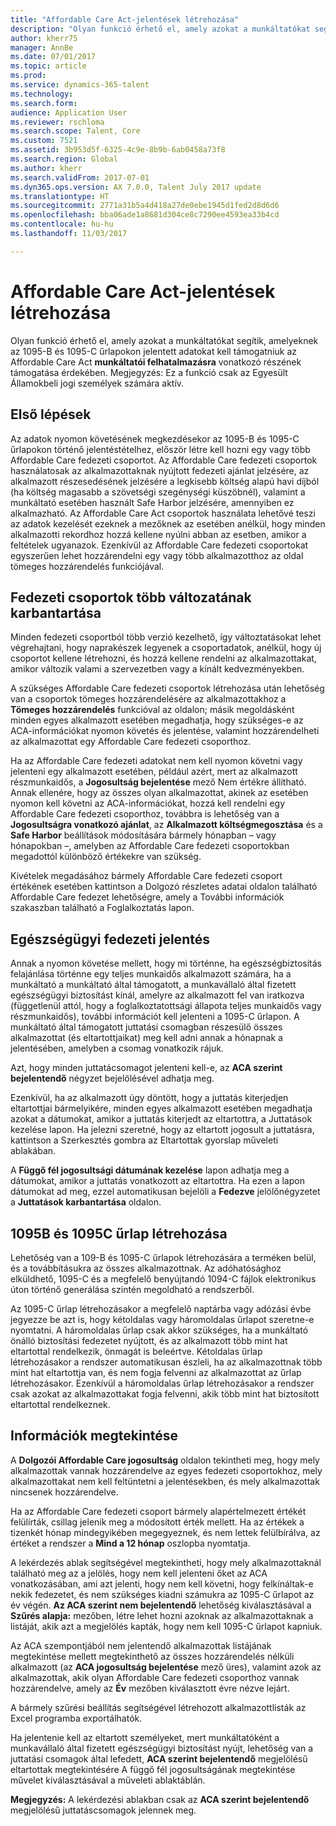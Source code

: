```yaml
---
title: "Affordable Care Act-jelentések létrehozása"
description: "Olyan funkció érhető el, amely azokat a munkáltatókat segítik, amelyeknek az 1095-B és 1095-C űrlapokon jelentett adatokat kell támogatniuk az Affordable Care Act munkáltatói felhatalmazásra vonatkozó részének támogatása érdekében. Megjegyzés: Ez a funkció csak az Egyesült Államokbeli jogi személyek számára aktív."
author: kherr75
manager: AnnBe
ms.date: 07/01/2017
ms.topic: article
ms.prod: 
ms.service: dynamics-365-talent
ms.technology: 
ms.search.form: 
audience: Application User
ms.reviewer: rschloma
ms.search.scope: Talent, Core
ms.custom: 7521
ms.assetid: 3b953d5f-6325-4c9e-8b9b-6ab0458a73f8
ms.search.region: Global
ms.author: kherr
ms.search.validFrom: 2017-07-01
ms.dyn365.ops.version: AX 7.0.0, Talent July 2017 update
ms.translationtype: HT
ms.sourcegitcommit: 2771a31b5a4d418a27de0ebe1945d1fed2d8d6d6
ms.openlocfilehash: bba06ade1a8681d304ce8c7290ee4593ea33b4cd
ms.contentlocale: hu-hu
ms.lasthandoff: 11/03/2017

---
```

# <a name="generate-affordable-care-act-reports"></a>Affordable Care Act-jelentések létrehozása
Olyan funkció érhető el, amely azokat a munkáltatókat segítik, amelyeknek az 1095-B és 1095-C űrlapokon jelentett adatokat kell támogatniuk az Affordable Care Act **munkáltatói felhatalmazásra** vonatkozó részének támogatása érdekében. Megjegyzés: Ez a funkció csak az Egyesült Államokbeli jogi személyek számára aktív.

## <a name="getting-started"></a>Első lépések
Az adatok nyomon követésének megkezdésekor az 1095-B és 1095-C űrlapokon történő jelentéstételhez, először létre kell hozni egy vagy több Affordable Care fedezeti csoportot. Az Affordable Care fedezeti csoportok használatosak az alkalmazottaknak nyújtott fedezeti ajánlat jelzésére, az alkalmazott részesedésének jelzésére a legkisebb költség alapú havi díjból (ha költség magasabb a szövetségi szegénységi küszöbnél), valamint a munkáltató esetében használt Safe Harbor jelzésére, amennyiben ez alkalmazható. Az Affordable Care Act csoportok használata lehetővé teszi az adatok kezelését ezeknek a mezőknek az esetében anélkül, hogy minden alkalmazotti rekordhoz hozzá kellene nyúlni abban az esetben, amikor a feltételek ugyanazok. Ezenkívül az Affordable Care fedezeti csoportokat egyszerűen lehet hozzárendelni egy vagy több alkalmazotthoz az oldal tömeges hozzárendelés funkciójával.

## <a name="maintaining-multiple-versions-of-a-coverage-group"></a>Fedezeti csoportok több változatának karbantartása
Minden fedezeti csoportból több verzió kezelhető, így változtatásokat lehet végrehajtani, hogy naprakészek legyenek a csoportadatok, anélkül, hogy új csoportot kellene létrehozni, és hozzá kellene rendelni az alkalmazottakat, amikor változik valami a szervezetben vagy a kínált kedvezményekben. 

A szükséges Affordable Care fedezeti csoportok létrehozása után lehetőség van a csoportok tömeges hozzárendelésére az alkalmazottakhoz a **Tömeges hozzárendelés** funkcióval az oldalon; másik megoldásként minden egyes alkalmazott esetében megadhatja, hogy szükséges-e az ACA-információkat nyomon követés és jelentése, valamint hozzárendelheti az alkalmazottat egy Affordable Care fedezeti csoporthoz.

Ha az Affordable Care fedezeti adatokat nem kell nyomon követni vagy jelenteni egy alkalmazott esetében, például azért, mert az alkalmazott részmunkaidős, a **Jogosultság bejelentése** mező Nem értékre állítható. Annak ellenére, hogy az összes olyan alkalmazottat, akinek az esetében nyomon kell követni az ACA-információkat, hozzá kell rendelni egy Affordable Care fedezeti csoporthoz, továbbra is lehetőség van a **Jogosultságra vonatkozó ajánlat**, az **Alkalmazott költségmegosztása** és a **Safe Harbor** beállítások módosítására bármely hónapban – vagy hónapokban –, amelyben az Affordable Care fedezeti csoportokban megadottól különböző értékekre van szükség.

Kivételek megadásához bármely Affordable Care fedezeti csoport értékének esetében kattintson a Dolgozó részletes adatai oldalon található Affordable Care fedezet lehetőségre, amely a További információk szakaszban található a Foglalkoztatás lapon.

## <a name="reporting-health-care-coverage"></a>Egészségügyi fedezeti jelentés
Annak a nyomon követése mellett, hogy mi történne, ha egészségbiztosítás felajánlása történne egy teljes munkaidős alkalmazott számára, ha a munkáltató a munkáltató által támogatott, a munkavállaló által fizetett egészségügyi biztosítást kínál, amelyre az alkalmazott fel van iratkozva (függetlenül attól, hogy a foglalkoztatottsági állapota teljes munkaidős vagy részmunkaidős), további információt kell jelenteni a 1095-C űrlapon. A munkáltató által támogatott juttatási csomagban részesülő összes alkalmazottat (és eltartottjaikat) meg kell adni annak a hónapnak a jelentésében, amelyben a csomag vonatkozik rájuk. 

Azt, hogy minden juttatácsomagot jelenteni kell-e, az **ACA szerint bejelentendő** négyzet bejelölésével adhatja meg.

Ezenkívül, ha az alkalmazott úgy döntött, hogy a juttatás kiterjedjen eltartottjai bármelyikére, minden egyes alkalmazott esetében megadhatja azokat a dátumokat, amikor a juttatás kiterjedt az eltartottra, a Juttatások kezelése lapon. Ha jelezni szeretné, hogy az eltartott jogosult a juttatásra, kattintson a Szerkesztés gombra az Eltartottak gyorslap műveleti ablakában.

A **Függő fél jogosultsági dátumának kezelése** lapon adhatja meg a dátumokat, amikor a juttatás vonatkozott az eltartottra. Ha ezen a lapon dátumokat ad meg, ezzel automatikusan bejelöli a **Fedezve** jelölőnégyzetet a **Juttatások karbantartása** oldalon.

## <a name="generate-1095b-and-1095c-forms"></a>1095B és 1095C űrlap létrehozása
Lehetőség van a 109-B és 1095-C űrlapok létrehozására a terméken belül, és a továbbításukra az összes alkalmazottnak. Az adóhatósághoz elküldhető, 1095-C és a megfelelő benyújtandó 1094-C fájlok elektronikus úton történő generálása szintén megoldható a rendszerből.  

Az 1095-C űrlap létrehozásakor a megfelelő naptárba vagy adózási évbe jegyezze be azt is, hogy kétoldalas vagy háromoldalas űrlapot szeretne-e nyomtatni. A háromoldalas űrlap csak akkor szükséges, ha a munkáltató önálló biztosítási fedezetet nyújtott, és az alkalmazott több mint hat eltartottal rendelkezik, önmagát is beleértve. Kétoldalas űrlap létrehozásakor a rendszer automatikusan észleli, ha az alkalmazottnak több mint hat eltartottja van, és nem fogja felvenni az alkalmazottat az űrlap létrehozásakor. Ezenkívül a háromoldalas űrlap létrehozásakor a rendszer csak azokat az alkalmazottakat fogja felvenni, akik több mint hat biztosított eltartottal rendelkeznek.

## <a name="viewing-information"></a>Információk megtekintése
A **Dolgozói Affordable Care jogosultság** oldalon tekintheti meg, hogy mely alkalmazottak vannak hozzárendelve az egyes fedezeti csoportokhoz, mely alkalmazottakat nem kell feltüntetni a jelentésekben, és mely alkalmazottak nincsenek hozzárendelve.

Ha az Affordable Care fedezeti csoport bármely alapértelmezett értékét felülírták, csillag jelenik meg a módosított érték mellett. Ha az értékek a tizenkét hónap mindegyikében megegyeznek, és nem lettek felülbírálva, az értéket a rendszer a **Mind a 12 hónap** oszlopba nyomtatja.

A lekérdezés ablak segítségével megtekintheti, hogy mely alkalmazottaknál található meg az a jelölés, hogy nem kell jelenteni őket az ACA vonatkozásában, ami azt jelenti, hogy nem kell követni, hogy felkínáltak-e nekik fedezetet, és nem szükséges kiadni számukra az 1095-C űrlapot az év végén. **Az ACA szerint nem bejelentendő** lehetőség kiválasztásával a **Szűrés alapja:** mezőben, létre lehet hozni azoknak az alkalmazottaknak a listáját, akik azt a megjelölés kapták, hogy nem kell 1095-C űrlapot kapniuk.

Az ACA szempontjából nem jelentendő alkalmazottak listájának megtekintése mellett megtekinthető az összes hozzárendelés nélküli alkalmazott (az **ACA jogosultság bejelentése** mező üres), valamint azok az alkalmazottak, akik olyan Affordable Care fedezeti csoporthoz vannak hozzárendelve, amely az **Év** mezőben kiválasztott évre nézve lejárt.

A bármely szűrési beállítás segítségével létrehozott alkalmazottlisták az Excel programba exportálhatók.

Ha jelentenie kell az eltartott személyeket, mert munkáltatóként a munkavállaló által fizetett egészségügyi biztosítást nyújt, lehetőség van a juttatási csomagok által lefedett, **ACA szerint bejelentendő** megjelölésű eltartottak megtekintésére A függő fél jogosultságának megtekintése művelet kiválasztásával a műveleti ablaktáblán.

**Megjegyzés:** A lekérdezési ablakban csak az **ACA szerint bejelentendő** megjelölésű juttatáscsomagok jelennek meg.

